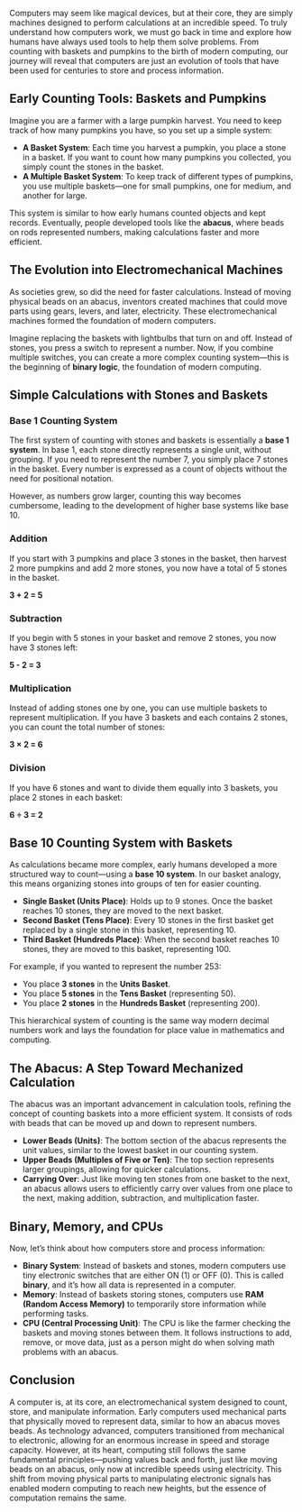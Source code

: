 Computers may seem like magical devices, but at their core, they are simply machines designed to perform calculations at an incredible speed. To truly understand how computers work, we must go back in time and explore how humans have always used tools to help them solve problems. From counting with baskets and pumpkins to the birth of modern computing, our journey will reveal that computers are just an evolution of tools that have been used for centuries to store and process information.

## Early Counting Tools: Baskets and Pumpkins
Imagine you are a farmer with a large pumpkin harvest. You need to keep track of how many pumpkins you have, so you set up a simple system:

- **A Basket System**: Each time you harvest a pumpkin, you place a stone in a basket. If you want to count how many pumpkins you collected, you simply count the stones in the basket.
- **A Multiple Basket System**: To keep track of different types of pumpkins, you use multiple baskets—one for small pumpkins, one for medium, and another for large.

This system is similar to how early humans counted objects and kept records. Eventually, people developed tools like the **abacus**, where beads on rods represented numbers, making calculations faster and more efficient.

## The Evolution into Electromechanical Machines
As societies grew, so did the need for faster calculations. Instead of moving physical beads on an abacus, inventors created machines that could move parts using gears, levers, and later, electricity. These electromechanical machines formed the foundation of modern computers.

Imagine replacing the baskets with lightbulbs that turn on and off. Instead of stones, you press a switch to represent a number. Now, if you combine multiple switches, you can create a more complex counting system—this is the beginning of **binary logic**, the foundation of modern computing.

## Simple Calculations with Stones and Baskets

### Base 1 Counting System
The first system of counting with stones and baskets is essentially a **base 1 system**. In base 1, each stone directly represents a single unit, without grouping. If you need to represent the number 7, you simply place 7 stones in the basket. Every number is expressed as a count of objects without the need for positional notation.

However, as numbers grow larger, counting this way becomes cumbersome, leading to the development of higher base systems like base 10.

### Addition
If you start with 3 pumpkins and place 3 stones in the basket, then harvest 2 more pumpkins and add 2 more stones, you now have a total of 5 stones in the basket.

**3 + 2 = 5**

### Subtraction
If you begin with 5 stones in your basket and remove 2 stones, you now have 3 stones left:

**5 - 2 = 3**

### Multiplication
Instead of adding stones one by one, you can use multiple baskets to represent multiplication. If you have 3 baskets and each contains 2 stones, you can count the total number of stones:

**3 × 2 = 6**

### Division
If you have 6 stones and want to divide them equally into 3 baskets, you place 2 stones in each basket:

**6 ÷ 3 = 2**

## Base 10 Counting System with Baskets
As calculations became more complex, early humans developed a more structured way to count—using a **base 10 system**. In our basket analogy, this means organizing stones into groups of ten for easier counting.

- **Single Basket (Units Place)**: Holds up to 9 stones. Once the basket reaches 10 stones, they are moved to the next basket.
- **Second Basket (Tens Place)**: Every 10 stones in the first basket get replaced by a single stone in this basket, representing 10.
- **Third Basket (Hundreds Place)**: When the second basket reaches 10 stones, they are moved to this basket, representing 100.

For example, if you wanted to represent the number 253:
- You place **3 stones** in the **Units Basket**.
- You place **5 stones** in the **Tens Basket** (representing 50).
- You place **2 stones** in the **Hundreds Basket** (representing 200).

This hierarchical system of counting is the same way modern decimal numbers work and lays the foundation for place value in mathematics and computing.

## The Abacus: A Step Toward Mechanized Calculation
The abacus was an important advancement in calculation tools, refining the concept of counting baskets into a more efficient system. It consists of rods with beads that can be moved up and down to represent numbers.

- **Lower Beads (Units)**: The bottom section of the abacus represents the unit values, similar to the lowest basket in our counting system.
- **Upper Beads (Multiples of Five or Ten)**: The top section represents larger groupings, allowing for quicker calculations.
- **Carrying Over**: Just like moving ten stones from one basket to the next, an abacus allows users to efficiently carry over values from one place to the next, making addition, subtraction, and multiplication faster.

## Binary, Memory, and CPUs
Now, let’s think about how computers store and process information:

- **Binary System**: Instead of baskets and stones, modern computers use tiny electronic switches that are either ON (1) or OFF (0). This is called **binary**, and it’s how all data is represented in a computer.
- **Memory**: Instead of baskets storing stones, computers use **RAM (Random Access Memory)** to temporarily store information while performing tasks.
- **CPU (Central Processing Unit)**: The CPU is like the farmer checking the baskets and moving stones between them. It follows instructions to add, remove, or move data, just as a person might do when solving math problems with an abacus.

## Conclusion
A computer is, at its core, an electromechanical system designed to count, store, and manipulate information. Early computers used mechanical parts that physically moved to represent data, similar to how an abacus moves beads. As technology advanced, computers transitioned from mechanical to electronic, allowing for an enormous increase in speed and storage capacity. However, at its heart, computing still follows the same fundamental principles—pushing values back and forth, just like moving beads on an abacus, only now at incredible speeds using electricity. This shift from moving physical parts to manipulating electronic signals has enabled modern computing to reach new heights, but the essence of computation remains the same.

